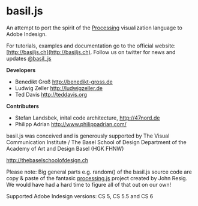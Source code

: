 basil.js
========

An attempt to port the spirit of the [Processing](http://processing.org/) visualization language to Adobe Indesign.

For tutorials, examples and documentation go to the official website: [http://basiljs.ch](http://basiljs.ch). Follow us on twitter for news and updates [@basil_js](https://twitter.com/basil_js)

**Developers**
- Benedikt Groß http://benedikt-gross.de
- Ludwig Zeller http://ludwigzeller.de
- Ted Davis http://teddavis.org

**Contributers**
- Stefan Landsbek, inital code architecture, http://47nord.de
- Philipp Adrian http://www.philippadrian.com/

basil.js was conceived and is generously supported by
The Visual Communication Institute / The Basel School of Design
Department of the Academy of Art and Design Basel (HGK FHNW)

http://thebaselschoolofdesign.ch

Please note: Big general parts e.g. random() of the basil.js source code are copy & paste
of the fantasic [processing.js](http://processingjs.org) project created by John Resig. We would have had a hard time
to figure all of that out on our own!

Supported Adobe Indesign versions: CS 5, CS 5.5 and CS 6